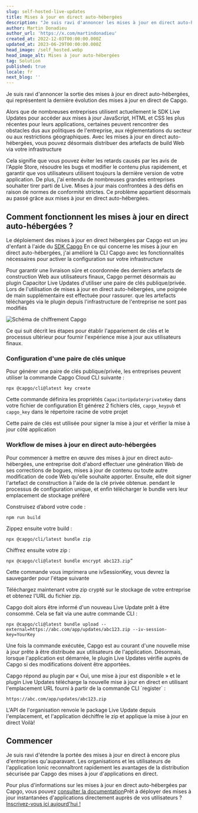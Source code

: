 ```yaml
---
slug: self-hosted-live-updates
title: Mises à jour en direct auto-hébergées
description: "Je suis ravi d'annoncer les mises à jour en direct auto-hébergées, la prochaine itération des mises à jour en direct de Capgo\_!"
author: Martin Donadieu
author_url: 'https://x.com/martindonadieu'
created_at: 2022-12-03T00:00:00.000Z
updated_at: 2023-06-29T00:00:00.000Z
head_image: /self_hosted.webp
head_image_alt: Mises à jour auto-hébergées
tag: Solution
published: true
locale: fr
next_blog: ''
---
```


Je suis ravi d'annoncer la sortie des mises à jour en direct auto-hébergées, qui représentent la dernière évolution des mises à jour en direct de Capgo.

Alors que de nombreuses entreprises utilisent actuellement le SDK Live Updates pour accéder aux mises à jour JavaScript, HTML et CSS les plus récentes pour leurs applications, certaines peuvent rencontrer des obstacles dus aux politiques de l'entreprise, aux réglementations du secteur ou aux restrictions géographiques. Avec les mises à jour en direct auto-hébergées, vous pouvez désormais distribuer des artefacts de build Web via votre infrastructure

Cela signifie que vous pouvez éviter les retards causés par les avis de l'Apple Store, résoudre les bugs et modifier le contenu plus rapidement, et garantir que vos utilisateurs utilisent toujours la dernière version de votre application. De plus, j'ai entendu de nombreuses grandes entreprises souhaiter tirer parti de Live. Mises à jour mais confrontées à des défis en raison de normes de conformité strictes. Ce problème appartient désormais au passé grâce aux mises à jour en direct auto-hébergées.

## Comment fonctionnent les mises à jour en direct auto-hébergées ?

Le déploiement des mises à jour en direct hébergées par Capgo est un jeu d'enfant à l'aide du [SDK Capgo](https://githubcom/Cap-go/capacitor-updater/) En ce qui concerne les mises à jour en direct auto-hébergées, j'ai amélioré la CLI Capgo avec les fonctionnalités nécessaires pour activer la configuration sur votre infrastructure

Pour garantir une livraison sûre et coordonnée des derniers artefacts de construction Web aux utilisateurs finaux, Capgo permet désormais au plugin Capacitor Live Updates d'utiliser une paire de clés publique/privée. Lors de l'utilisation de mises à jour en direct auto-hébergées, une poignée de main supplémentaire est effectuée pour rassurer. que les artefacts téléchargés via le plugin depuis l'infrastructure de l'entreprise ne sont pas modifiés

![Schéma de chiffrement Capgo](/encryption_flowwebp)

Ce qui suit décrit les étapes pour établir l'appariement de clés et le processus ultérieur pour fournir l'expérience mise à jour aux utilisateurs finaux.

### Configuration d'une paire de clés unique

Pour générer une paire de clés publique/privée, les entreprises peuvent utiliser la commande Capgo Cloud CLI suivante :

```shell
npx @capgo/cli@latest key create
```

Cette commande définira les propriétés `CapacitorUpdaterprivateKey` dans votre fichier de configuration
Et générez 2 fichiers clés, `capgo_keypub` et `capgo_key` dans le répertoire racine de votre projet

Cette paire de clés est utilisée pour signer la mise à jour et vérifier la mise à jour côté application

### Workflow de mises à jour en direct auto-hébergées

Pour commencer à mettre en œuvre des mises à jour en direct auto-hébergées, une entreprise doit d'abord effectuer une génération Web de ses corrections de bogues, mises à jour de contenu ou toute autre modification de code Web qu'elle souhaite apporter. Ensuite, elle doit signer l'artefact de construction à l'aide de la clé privée obtenue. pendant le processus de configuration unique, et enfin télécharger le bundle vers leur emplacement de stockage préféré

Construisez d’abord votre code :
```shell
npm run build
```

Zippez ensuite votre build :
```shell
npx @capgo/cli/latest bundle zip
```

Chiffrez ensuite votre zip :

```shell
npx @capgo/cli@latest bundle encrypt abc123.zip”
```

Cette commande vous imprimera une ivSessionKey, vous devrez la sauvegarder pour l'étape suivante

Téléchargez maintenant votre zip crypté sur le stockage de votre entreprise et obtenez l'URL du fichier zip.

Capgo doit alors être informé d'un nouveau Live Update prêt à être consommé. Cela se fait via une autre commande CLI :

```shell
npx @capgo/cli@latest bundle upload --external=https://abc.com/app/updates/abc123.zip --iv-session-key=YourKey
```

Une fois la commande exécutée, Capgo est au courant d'une nouvelle mise à jour prête à être distribuée aux utilisateurs de l'application. Désormais, lorsque l'application est démarrée, le plugin Live Updates vérifie auprès de Capgo si des modifications doivent être apportées.

Capgo répond au plugin par « Oui, une mise à jour est disponible » et le plugin Live Updates télécharge la nouvelle mise à jour en direct en utilisant l'emplacement URL fourni à partir de la commande CLI \`register\` :

```shell
https://abc.com/app/updates/abc123.zip
```

L'API de l'organisation renvoie le package Live Update depuis l'emplacement, et l'application déchiffre le zip et applique la mise à jour en direct Voilà!

## Commencer

Je suis ravi d'étendre la portée des mises à jour en direct à encore plus d'entreprises qu'auparavant. Les organisations et les utilisateurs de l'application Ionic reconnaîtront rapidement les avantages de la distribution sécurisée par Capgo des mises à jour d'applications en direct.

Pour plus d'informations sur les mises à jour en direct auto-hébergées par Capgo, vous pouvez [consulter la documentation](/docs/tooling/cli/#upload-version)Prêt à déployer des mises à jour instantanées d'applications directement auprès de vos utilisateurs ? [Inscrivez-vous ici aujourd'hui !](/register/)